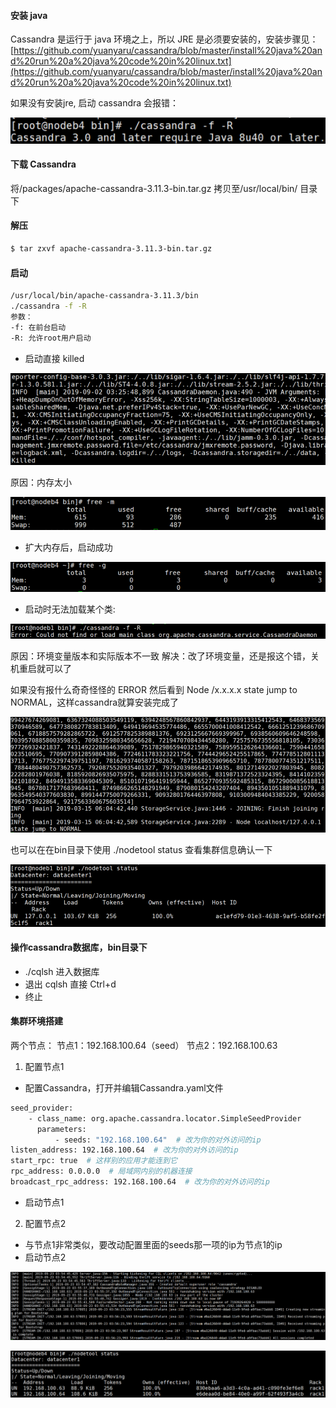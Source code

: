 #### 安装 java
Cassandra 是运行于 java 环境之上，所以 JRE 是必须要安装的，安装步骤见：
[https://github.com/yuanyaru/cassandra/blob/master/install%20java%20and%20run%20a%20java%20code%20in%20linux.txt](https://github.com/yuanyaru/cassandra/blob/master/install%20java%20and%20run%20a%20java%20code%20in%20linux.txt)

如果没有安装jre, 启动 cassandra 会报错：

![image](https://github.com/yuanyaru/cassandra/blob/master/images/jre.jpg)

#### 下载 Cassandra
将/packages/apache-cassandra-3.11.3-bin.tar.gz 拷贝至/usr/local/bin/ 目录下

#### 解压
``` bash
$ tar zxvf apache-cassandra-3.11.3-bin.tar.gz
```

#### 启动
``` bash
/usr/local/bin/apache-cassandra-3.11.3/bin
./cassandra -f -R
参数：
-f: 在前台启动
-R: 允许root用户启动
```

* 启动直接 killed

![image](https://github.com/yuanyaru/cassandra/blob/master/images/killed.jpg)

原因：内存太小

![image](https://github.com/yuanyaru/cassandra/blob/master/images/memory-small.jpg)

* 扩大内存后，启动成功

![image](https://github.com/yuanyaru/cassandra/blob/master/images/memory-big.jpg)

* 启动时无法加载某个类:

![image](https://github.com/yuanyaru/cassandra/blob/master/images/cannot-load-class.png)

原因：环境变量版本和实际版本不一致
解决：改了环境变量，还是报这个错，关机重启就可以了

如果没有报什么奇奇怪怪的 ERROR 然后看到 Node /x.x.x.x state jump to NORMAL，这样cassandra就算安装完成了

![image](https://github.com/yuanyaru/cassandra/blob/master/images/start-success.png)

也可以在在bin目录下使用 ./nodetool status 查看集群信息确认一下

![image](https://github.com/yuanyaru/cassandra/blob/master/images/check.png)

#### 操作cassandra数据库，bin目录下
* ./cqlsh 进入数据库
* 退出 cqlsh 直接 Ctrl+d
* 终止 

#### 集群环境搭建
两个节点：
节点1：192.168.100.64（seed）
节点2：192.168.100.63
1. 配置节点1
* 配置Cassandra，打开并编辑Cassandra.yaml文件
``` bash
seed_provider:
    - class_name: org.apache.cassandra.locator.SimpleSeedProvider
      parameters:
          - seeds: "192.168.100.64"  # 改为你的对外访问的ip
listen_address: 192.168.100.64  # 改为你的对外访问的ip
start_rpc: true  # 这样别的应用才能连到它
rpc_address: 0.0.0.0  # 局域网内别的机器连接
broadcast_rpc_address: 192.168.100.64  # 改为你的对外访问的ip
```
* 启动节点1
2. 配置节点2
* 与节点1非常类似，要改动配置里面的seeds那一项的ip为节点1的ip
* 启动节点2

![image](https://github.com/yuanyaru/cassandra/blob/master/images/2start.png)

![image](https://github.com/yuanyaru/cassandra/blob/master/images/2check.png)